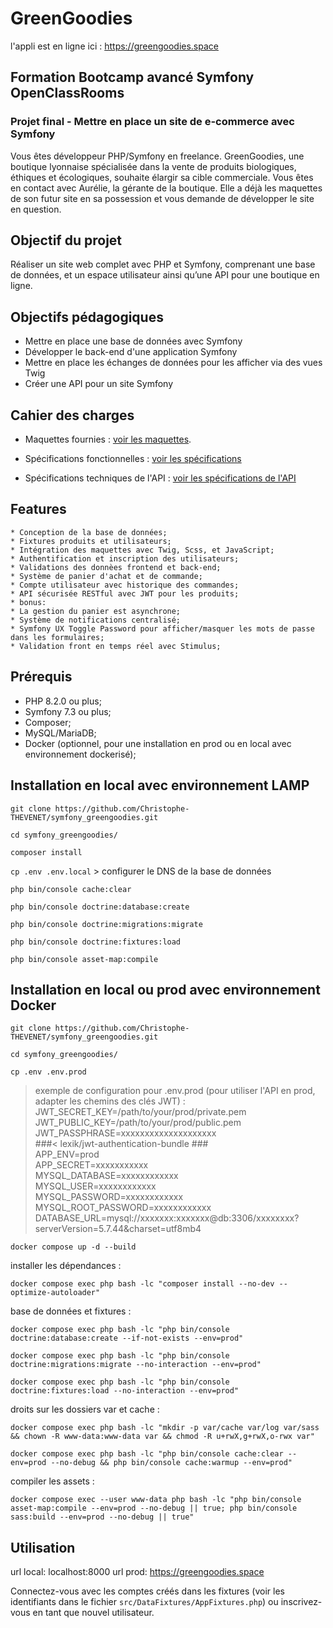 # GreenGoodies

l'appli est en ligne ici : https://greengoodies.space


## Formation Bootcamp avancé Symfony OpenClassRooms



### Projet final - Mettre en place un site de e-commerce avec Symfony

Vous êtes développeur PHP/Symfony en freelance. GreenGoodies, une boutique lyonnaise spécialisée dans la vente de produits biologiques, éthiques et écologiques, souhaite élargir sa cible commerciale.
Vous êtes en contact avec Aurélie, la gérante de la boutique. Elle a déjà les maquettes de son futur site en sa possession et vous demande de développer le site en question.

## Objectif du projet

Réaliser un site web complet avec PHP et Symfony, comprenant une base de données, et un espace utilisateur ainsi qu’une API pour une boutique en ligne.


## Objectifs pédagogiques

-   Mettre en place une base de données avec Symfony
-   Développer le back-end d'une application Symfony
-   Mettre en place les échanges de données pour les afficher via des vues Twig
-   Créer une API pour un site Symfony

## Cahier des charges

* Maquettes fournies : [voir les maquettes](https://www.figma.com/design/dwbwGIJqxan1qJFwKt8juV/Green-Goodies?node-id=0-1&p=f).

* Spécifications fonctionnelles : [voir les spécifications](https://s3.eu-west-1.amazonaws.com/course.oc-static.com/projects/876_DA_PHP_Sf_V2/P13/Spe%CC%81cifications+fonctionnelles+-+GreenGoodies.pdf)

* Spécifications techniques de l'API : [voir les spécifications de l'API](https://s3.eu-west-1.amazonaws.com/course.oc-static.com/projects/876_DA_PHP_Sf_V2/P13/Spe%CC%81cifications+techniques+de+l'API+-+GreenGoodies.pdf)

## Features

    * Conception de la base de données;
    * Fixtures produits et utilisateurs;
    * Intégration des maquettes avec Twig, Scss, et JavaScript;
    * Authentification et inscription des utilisateurs;
    * Validations des donnèes frontend et back-end;
    * Système de panier d'achat et de commande;
    * Compte utilisateur avec historique des commandes;
    * API sécurisée RESTful avec JWT pour les produits;
    * bonus:
    * La gestion du panier est asynchrone;
    * Système de notifications centralisé;
    * Symfony UX Toggle Password pour afficher/masquer les mots de passe dans les formulaires;
    * Validation front en temps réel avec Stimulus;

## Prérequis

-   PHP 8.2.0 ou plus;
-   Symfony 7.3 ou plus;
-   Composer;
-   MySQL/MariaDB;
-   Docker (optionnel, pour une installation en prod ou en local avec environnement dockerisé);


## Installation en local avec environnement LAMP

`git clone https://github.com/Christophe-THEVENET/symfony_greengoodies.git`

`cd symfony_greengoodies/`

`composer install`

`cp .env .env.local` > configurer le DNS de la base de données

`php bin/console cache:clear`

`php bin/console doctrine:database:create`

`php bin/console doctrine:migrations:migrate`

`php bin/console doctrine:fixtures:load`

`php bin/console asset-map:compile`

## Installation en local ou prod avec environnement Docker

`git clone https://github.com/Christophe-THEVENET/symfony_greengoodies.git`

`cd symfony_greengoodies/`

`cp .env .env.prod`

>exemple de configuration pour .env.prod (pour utiliser l'API en prod, adapter les chemins des clés JWT) :
JWT_SECRET_KEY=/path/to/your/prod/private.pem   
JWT_PUBLIC_KEY=/path/to/your/prod/public.pem  
JWT_PASSPHRASE=xxxxxxxxxxxxxxxxxxxx  
###< lexik/jwt-authentication-bundle ###  
APP_ENV=prod  
APP_SECRET=xxxxxxxxxxx  
MYSQL_DATABASE=xxxxxxxxxxxx  
MYSQL_USER=xxxxxxxxxxxx  
MYSQL_PASSWORD=xxxxxxxxxxxx  
MYSQL_ROOT_PASSWORD=xxxxxxxxxxxx  
DATABASE_URL=mysql://xxxxxxx:xxxxxxx@db:3306/xxxxxxxx?serverVersion=5.7.44&charset=utf8mb4

`docker compose up -d --build`

installer les dépendances :

`docker compose exec php bash -lc "composer install --no-dev --optimize-autoloader"`

base de données et fixtures :

`docker compose exec php bash -lc "php bin/console doctrine:database:create --if-not-exists --env=prod"`

`docker compose exec php bash -lc "php bin/console doctrine:migrations:migrate --no-interaction --env=prod"`

`docker compose exec php bash -lc "php bin/console doctrine:fixtures:load --no-interaction --env=prod"`

droits sur les dossiers var et cache :

`docker compose exec php bash -lc "mkdir -p var/cache var/log var/sass && chown -R www-data:www-data var && chmod -R u+rwX,g+rwX,o-rwx var"`

`docker compose exec php bash -lc "php bin/console cache:clear --env=prod --no-debug && php bin/console cache:warmup --env=prod"`

compiler les assets :

`docker compose exec --user www-data php bash -lc "php bin/console asset-map:compile --env=prod --no-debug || true; php bin/console sass:build --env=prod --no-debug || true"`

## Utilisation

url local: localhost:8000
url prod: https://greengoodies.space

Connectez-vous avec les comptes créés dans les fixtures (voir les identifiants dans le fichier `src/DataFixtures/AppFixtures.php`) ou inscrivez-vous en tant que nouvel utilisateur.
